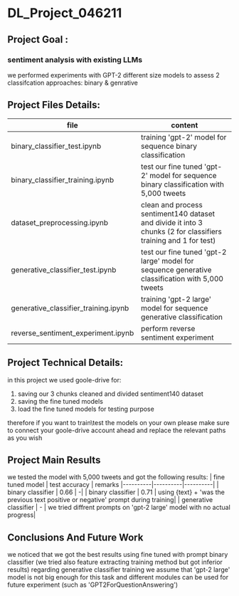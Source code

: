 # DL_Project_046211
## Project Goal :
  ### sentiment analysis with existing LLMs
  we performed experiments with GPT-2 different size models to assess 2 classifcation approaches: binary & genrative   

## Project Files Details:
| file | content | 
|----------|----------|
|   binary_classifier_test.ipynb            |   training 'gpt-2' model for sequence binary classification  |   
|   binary_classifier_training.ipynb        |   test our fine tuned 'gpt-2' model for sequence binary classification with 5,000 tweets |   
|   dataset_preprocessing.ipynb             |   clean and process sentiment140 dataset and divide it into 3 chunks (2 for classifiers training and 1 for test)  |   
|   generative_classifier_test.ipynb        |   test our fine tuned 'gpt-2 large' model for sequence generative classification with 5,000 tweets | 
|   generative_classifier_training.ipynb    |   training 'gpt-2 large' model for sequence generative classification  | 
|   reverse_sentiment_experiment.ipynb      |   perform reverse sentiment experiment  | 

 ## Project Technical Details: 
 in this project we used goole-drive for:
 1) saving our 3 chunks cleaned and divided sentiment140 dataset
 2) saving the fine tuned models
 3) load the fine tuned models for testing purpose

  therefore if you want to train\test the models on your own please make sure
  to connect your goole-drive account ahead and replace the relevant paths as you wish

 ## Project Main Results
 we tested the model with 5,000 tweets and got the following results:
 | fine tuned model | test accuracy | remarks
|----------|----------|----------|
|   binary classifier           |   0.66  |   -|
|   binary classifier           |   0.71  |   using {text} + 'was the previous text positive or negative' prompt during training|
|   generative classifier           |   -  |   we tried diffrent prompts on 'gpt-2 large' model with no actual progress| 
 
## Conclusions And Future Work
we noticed that we got the best results using fine tuned with prompt binary classifier (we tried also feature extracting training method but got inferior results)
regarding generative classifier training we assume that 'gpt-2 large' model is not big enough for this task and different modules can
be used for future experiment (such as 'GPT2ForQuestionAnswering')
